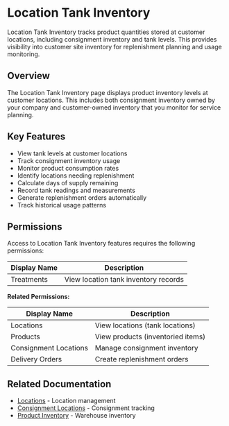 # Location Tank Inventory

Location Tank Inventory tracks product quantities stored at customer locations, including consignment inventory and tank levels. This provides visibility into customer site inventory for replenishment planning and usage monitoring.

## Overview

The Location Tank Inventory page displays product inventory levels at customer locations. This includes both consignment inventory owned by your company and customer-owned inventory that you monitor for service planning.

## Key Features

* View tank levels at customer locations
* Track consignment inventory usage
* Monitor product consumption rates
* Identify locations needing replenishment
* Calculate days of supply remaining
* Record tank readings and measurements
* Generate replenishment orders automatically
* Track historical usage patterns

## Permissions

Access to Location Tank Inventory features requires the following permissions:

| Display Name | Description |
|--------------|-------------|
| Treatments | View location tank inventory records |

**Related Permissions:**

| Display Name | Description |
|--------------|-------------|
| Locations | View locations (tank locations) |
| Products | View products (inventoried items) |
| Consignment Locations | Manage consignment inventory |
| Delivery Orders | Create replenishment orders |

## Related Documentation

* [Locations](../AreaManagement/Locations.md) - Location management
* [Consignment Locations](../AreaManagement/ConsignmentLocations.md) - Consignment tracking
* [Product Inventory](ProductInventory.md) - Warehouse inventory

